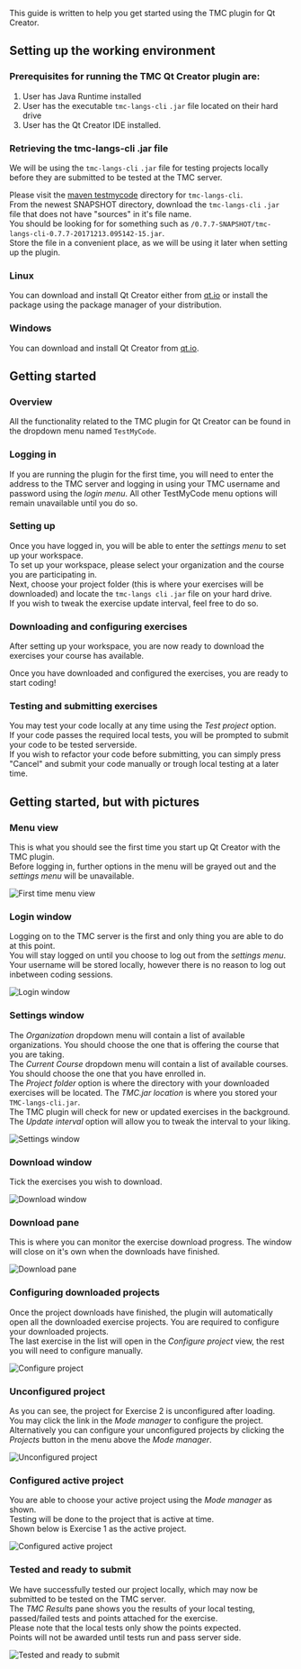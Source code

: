 This guide is written to help you get started using the TMC plugin for Qt Creator.

## Setting up the working environment

### Prerequisites for running the TMC Qt Creator plugin are:

1. User has Java Runtime installed
2. User has the executable `tmc-langs-cli` `.jar` file located on their hard drive
3. User has the Qt Creator IDE installed.

### Retrieving the tmc-langs-cli .jar file

We will be using the `tmc-langs-cli` `.jar` file for testing projects locally before they are submitted to be tested at the TMC server.  

Please visit the [maven testmycode](http://maven.testmycode.net/nexus/content/repositories/snapshots/fi/helsinki/cs/tmc/tmc-langs-cli/) directory for `tmc-langs-cli`.  
From the newest SNAPSHOT directory, download the `tmc-langs-cli` `.jar` file that does not have "sources" in it's file name.  
You should be looking for for something such as `/0.7.7-SNAPSHOT/tmc-langs-cli-0.7.7-20171213.095142-15.jar`.  
Store the file in a convenient place, as we will be using it later when setting up the plugin.

### Linux 

You can download and install Qt Creator either from [qt.io](https://www.qt.io/) or install the package using the package manager of your distribution.

### Windows

You can download and install Qt Creator from [qt.io](https://www.qt.io/).

## Getting started

### Overview

All the functionality related to the TMC plugin for Qt Creator can be found in the dropdown menu named `TestMyCode`.

### Logging in

If you are running the plugin for the first time, you will need to enter the address to the TMC server and logging in
using your TMC username and password using the _login menu_. All other TestMyCode menu options will remain unavailable until you do so.

### Setting up

Once you have logged in, you will be able to enter the _settings menu_ to set up your workspace.   
To set up your workspace, please select your organization and the course you are participating in.  
Next, choose your project folder (this is where your exercises will be downloaded) and locate the `tmc-langs cli` `.jar` file on your hard drive.  
If you wish to tweak the exercise update interval, feel free to do so.

### Downloading and configuring exercises

After setting up your workspace, you are now ready to download the exercises your course has available.

Once you have downloaded and configured the exercises, you are ready to start coding!

### Testing and submitting exercises

You may test your code locally at any time using the _Test project_ option.  
If your code passes the required local tests, you will be prompted to submit your code to be tested serverside.  
If you wish to refactor your code before submitting, you can simply press "Cancel" and submit your code manually or trough local testing at a later time.  

## Getting started, but with pictures

### Menu view

This is what you should see the first time you start up Qt Creator with the TMC plugin.  
Before logging in, further options in the menu will be grayed out and the _settings menu_ will be unavailable.

![First time menu view](https://github.com/TestMyQt/Qt-CreatorTMC/blob/master/documentation/images/starting_out.jpg)

### Login window

Logging on to the TMC server is the first and only thing you are able to do at this point.  
You will stay logged on until you choose to log out from the _settings menu_.  
Your username will be stored locally, however there is no reason to log out inbetween coding sessions.

![Login window](https://github.com/TestMyQt/Qt-CreatorTMC/blob/master/documentation/images/starting_out_logging_in.jpg)

### Settings window

The _Organization_ dropdown menu will contain a list of available organizations. You should choose the one that is offering the course that you are taking.  
The _Current Course_ dropdown menu will contain a list of available courses. You should choose the one that you have enrolled in.  
The _Project folder_ option is where the directory with your downloaded exercises will be located.
The _TMC.jar location_ is where you stored your `TMC-langs-cli.jar`.  
The TMC plugin will check for new or updated exercises in the background.  
The _Update interval_ option will allow you to tweak the interval to your liking.

![Settings window](https://github.com/TestMyQt/Qt-CreatorTMC/blob/master/documentation/images/starting_out_settings_window.jpg)

### Download window

Tick the exercises you wish to download.

![Download window](https://github.com/TestMyQt/Qt-CreatorTMC/blob/master/documentation/images/starting_out_download_window.jpg)

### Download pane

This is where you can monitor the exercise download progress. The window will close on it's own when the downloads have finished.

![Download pane](https://github.com/TestMyQt/Qt-CreatorTMC/blob/master/documentation/images/starting_out_download_pane.jpg)

### Configuring downloaded projects

Once the project downloads have finished, the plugin will automatically open all the downloaded exercise projects. You are required to configure your downloaded projects.  
The last exercise in the list will open in the _Configure project_ view, the rest you will need to configure manually.

![Configure project](https://github.com/TestMyQt/Qt-CreatorTMC/blob/master/documentation/images/starting_out_configure_project.jpg)

### Unconfigured project

As you can see, the project for Exercise 2 is unconfigured after loading.  
You may click the link in the _Mode manager_ to configure the project.  
Alternatively you can configure your unconfigured projects by clicking the _Projects_ button in the menu above the _Mode manager_.

![Unconfigured project](https://github.com/TestMyQt/Qt-CreatorTMC/blob/master/documentation/images/starting_out_exercise_2_unconfigured.jpg)

### Configured active project

You are able to choose your active project using the _Mode manager_ as shown.  
Testing will be done to the project that is active at time.  
Shown below is Exercise 1 as the active project.

![Configured active project](https://github.com/TestMyQt/Qt-CreatorTMC/blob/master/documentation/images/starting_out_exercise_1_configured_and_active.jpg)

### Tested and ready to submit

We have successfully tested our project locally, which may now be submitted to be tested on the TMC server.  
The _TMC Results_ pane shows you the results of your local testing, passed/failed tests and points attached for the exercise.  
Please note that the local tests only show the points expected.  
Points will not be awarded until tests run and pass server side.

![Tested and ready to submit](https://github.com/TestMyQt/Qt-CreatorTMC/blob/master/documentation/images/starting_out_exercise_1_tested_ready_to_submit.jpg)













